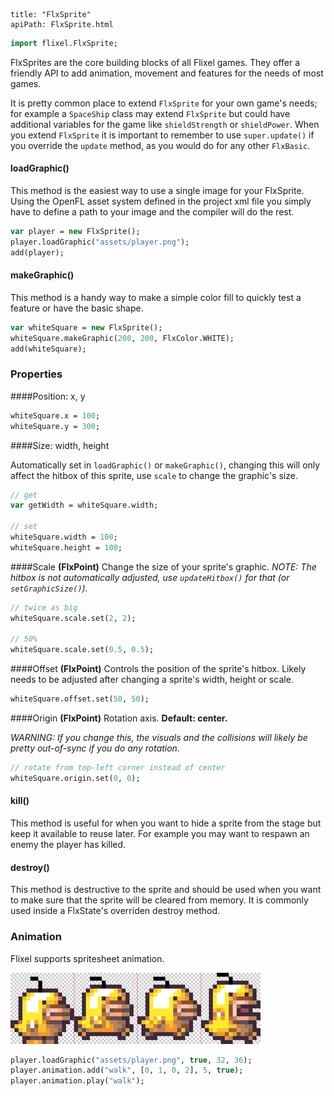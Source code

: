 ```
title: "FlxSprite"
apiPath: FlxSprite.html
```

```haxe
import flixel.FlxSprite;
```

FlxSprites are the core building blocks of all Flixel games. They offer a friendly API to add animation, movement and features for the needs of most games.

It is pretty common place to extend `FlxSprite` for your own game's needs; for example a `SpaceShip` class may extend `FlxSprite` but could have additional variables for the game like `shieldStrength` or `shieldPower`. When you extend `FlxSprite` it is important to remember to use `super.update()` if you override the `update` method, as you would do for any other `FlxBasic`.

#### loadGraphic()

This method is the easiest way to use a single image for your FlxSprite. Using the OpenFL asset system defined in the project xml file you simply have to define a path to your image and the compiler will do the rest.

```haxe
var player = new FlxSprite();
player.loadGraphic("assets/player.png");
add(player);
```

#### makeGraphic()

This method is a handy way to make a simple color fill to quickly test a feature or have the basic shape.

```haxe
var whiteSquare = new FlxSprite();
whiteSquare.makeGraphic(200, 200, FlxColor.WHITE);
add(whiteSquare);
```

### Properties

####Position: x, y
```haxe
whiteSquare.x = 100;
whiteSquare.y = 300;
```

####Size: width, height

Automatically set in `loadGraphic()` or `makeGraphic()`, changing this will only affect the hitbox of this sprite, use `scale` to change the graphic's size.
```haxe
// get
var getWidth = whiteSquare.width;

// set
whiteSquare.width = 100;
whiteSquare.height = 100;
```

####Scale
**(FlxPoint)**
Change the size of your sprite's graphic. *NOTE: The hitbox is not automatically adjusted, use `updateHitbox()` for that (or `setGraphicSize()`).*
```haxe
// twice as big
whiteSquare.scale.set(2, 2);

// 50%
whiteSquare.scale.set(0.5, 0.5);
```

####Offset
**(FlxPoint)**
Controls the position of the sprite's hitbox. Likely needs to be adjusted after changing a sprite's width, height or scale.
```haxe
whiteSquare.offset.set(50, 50);
```

####Origin
**(FlxPoint)**
Rotation axis. **Default: center.**

*WARNING: If you change this, the visuals and the collisions will likely be pretty out-of-sync if you do any rotation.*
```haxe
// rotate from top-left corner instead of center
whiteSquare.origin.set(0, 0);
```

#### ​kill()

This method is useful for when you want to hide a sprite from the stage but keep it available to reuse later. For example you may want to respawn an enemy the player has killed.

#### destroy()

This method is destructive to the sprite and should be used when you want to make sure that the sprite will be cleared from memory. It is commonly used inside a FlxState's overriden destroy method.

### Animation

Flixel supports spritesheet animation.

![](../images/02_handbook/sprite-animation-example.png)

```haxe
player.loadGraphic("assets/player.png", true, 32, 36);
player.animation.add("walk", [0, 1, 0, 2], 5, true);
player.animation.play("walk");
```
